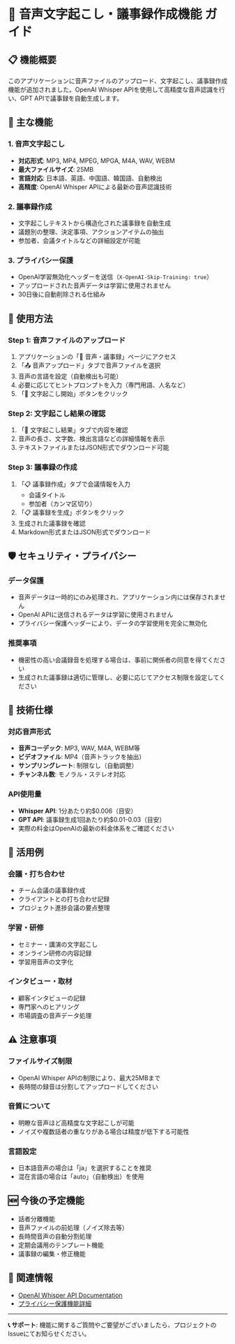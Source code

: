 # 🎤 音声文字起こし・議事録作成機能 ガイド

## 📋 機能概要

このアプリケーションに音声ファイルのアップロード、文字起こし、議事録作成機能が追加されました。OpenAI Whisper APIを使用して高精度な音声認識を行い、GPT APIで議事録を自動生成します。

## 🚀 主な機能

### 1. 音声文字起こし
- **対応形式**: MP3, MP4, MPEG, MPGA, M4A, WAV, WEBM
- **最大ファイルサイズ**: 25MB
- **言語対応**: 日本語、英語、中国語、韓国語、自動検出
- **高精度**: OpenAI Whisper APIによる最新の音声認識技術

### 2. 議事録作成
- 文字起こしテキストから構造化された議事録を自動生成
- 議題別の整理、決定事項、アクションアイテムの抽出
- 参加者、会議タイトルなどの詳細設定が可能

### 3. プライバシー保護
- OpenAI学習無効化ヘッダーを送信（`X-OpenAI-Skip-Training: true`）
- アップロードされた音声データは学習に使用されません
- 30日後に自動削除される仕組み

## 📝 使用方法

### Step 1: 音声ファイルのアップロード
1. アプリケーションの「🎤 音声・議事録」ページにアクセス
2. 「📤 音声アップロード」タブで音声ファイルを選択
3. 音声の言語を設定（自動検出も可能）
4. 必要に応じてヒントプロンプトを入力（専門用語、人名など）
5. 「🎯 文字起こし開始」ボタンをクリック

### Step 2: 文字起こし結果の確認
1. 「📝 文字起こし結果」タブで内容を確認
2. 音声の長さ、文字数、検出言語などの詳細情報を表示
3. テキストファイルまたはJSON形式でダウンロード可能

### Step 3: 議事録の作成
1. 「📋 議事録作成」タブで会議情報を入力
   - 会議タイトル
   - 参加者（カンマ区切り）
2. 「📋 議事録を生成」ボタンをクリック
3. 生成された議事録を確認
4. Markdown形式またはJSON形式でダウンロード

## 🛡️ セキュリティ・プライバシー

### データ保護
- 音声データは一時的にのみ処理され、アプリケーション内には保存されません
- OpenAI APIに送信されるデータは学習に使用されません
- プライバシー保護ヘッダーにより、データの学習使用を完全に無効化

### 推奨事項
- 機密性の高い会議録音を処理する場合は、事前に関係者の同意を得てください
- 生成された議事録は適切に管理し、必要に応じてアクセス制限を設定してください

## 🔧 技術仕様

### 対応音声形式
- **音声コーデック**: MP3, WAV, M4A, WEBM等
- **ビデオファイル**: MP4（音声トラックを抽出）
- **サンプリングレート**: 制限なし（自動調整）
- **チャンネル数**: モノラル・ステレオ対応

### API使用量
- **Whisper API**: 1分あたり約$0.006（目安）
- **GPT API**: 議事録生成1回あたり約$0.01-0.03（目安）
- 実際の料金はOpenAIの最新の料金体系をご確認ください

## 🎯 活用例

### 会議・打ち合わせ
- チーム会議の議事録作成
- クライアントとの打ち合わせ記録
- プロジェクト進捗会議の要点整理

### 学習・研修
- セミナー・講演の文字起こし
- オンライン研修の内容記録
- 学習用音声の文字化

### インタビュー・取材
- 顧客インタビューの記録
- 専門家へのヒアリング
- 市場調査の音声データ処理

## ⚠️ 注意事項

### ファイルサイズ制限
- OpenAI Whisper APIの制限により、最大25MBまで
- 長時間の録音は分割してアップロードしてください

### 音質について
- 明瞭な音声ほど高精度な文字起こしが可能
- ノイズや複数話者の重なりがある場合は精度が低下する可能性

### 言語設定
- 日本語音声の場合は「ja」を選択することを推奨
- 混在言語の場合は「auto」（自動検出）を使用

## 🆕 今後の予定機能

- 話者分離機能
- 音声ファイルの前処理（ノイズ除去等）
- 長時間音声の自動分割処理
- 定期会議用のテンプレート機能
- 議事録の編集・修正機能

## 🔗 関連情報

- [OpenAI Whisper API Documentation](https://platform.openai.com/docs/guides/speech-to-text)
- [プライバシー保護機能詳細](./PRIVACY_PROTECTION.md)

---

**📞 サポート**: 機能に関するご質問やご要望がございましたら、プロジェクトのIssueにてお知らせください。
